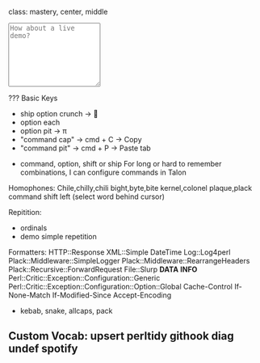 class: mastery, center, middle
<textarea rows="8" placeholder="How about a live demo?"></textarea>

???
Basic Keys
* ship option crunch -> 
* option each 
* option pit -> π
* "command cap" -> cmd + C -> Copy
* "command pit" -> cmd + P -> Paste
tab
- command, option, shift or ship
For long or hard to remember combinations, I can configure commands in Talon

Homophones:
Chile,chilly,chili
bight,byte,bite
kernel,colonel
plaque,plack
command shift left (select word behind cursor)

Repitition:
- ordinals
- demo simple repetition

Formatters:
HTTP::Response
XML::Simple
DateTime
Log::Log4perl
Plack::Middleware::SimpleLogger
Plack::Middleware::RearrangeHeaders
Plack::Recursive::ForwardRequest
File::Slurp
__DATA__
__INFO__
Perl::Critic::Exception::Configuration::Generic
Perl::Critic::Exception::Configuration::Option::Global
Cache-Control
If-None-Match
If-Modified-Since
Accept-Encoding

- kebab, snake, allcaps, pack

Custom Vocab:
upsert
perltidy
githook
diag
undef
spotify
---